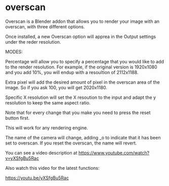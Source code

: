 # overscan
Overscan is a Blender addon that allows you to render your image with an overscan, with three different options.

Once installed, a new Overscan option will apprea in the Output settings under the reder resolution. 

MODES:

Percentage will allow you to specify a percentage that you would like to add to the render resolution. For example, if the original version is 1920x1080 and you add 10%, you will endup with a resoultion of 2112x1188.

Extra pixel will add the desired amount of pixel in the overscan area of the image. So if you ask 100, you will get 2020x1180.

Specific X resolution will set the X resoution to the input and adapt the y resolution to keep the same aspect ratio.

Note that for every change that you make you need to press the reset button first.

This will work for any rendering engine.

The name of the camera will change, adding _o to indicate that it has been set to overscan. If you reset the overscan, the name will revert.

You can see a video description at https://www.youtube.com/watch?v=yXSfgBu5Rac

Also watch this video for the latest functions:

https://youtu.be/yXSfgBu5Rac

